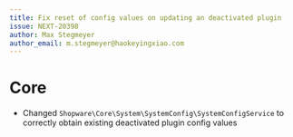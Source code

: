```yaml
---
title: Fix reset of config values on updating an deactivated plugin
issue: NEXT-20398
author: Max Stegmeyer
author_email: m.stegmeyer@haokeyingxiao.com
---
```

# Core
* Changed `Shopware\Core\System\SystemConfig\SystemConfigService` to correctly obtain existing deactivated plugin config values
